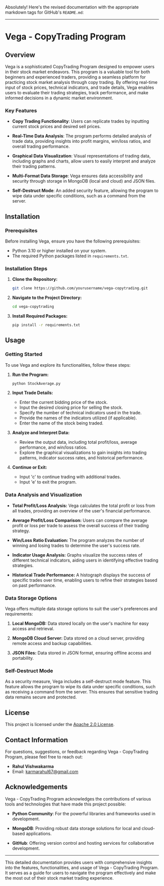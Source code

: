 Absolutely! Here's the revised documentation with the appropriate markdown tags for GitHub's `README.md`:

---

# Vega - CopyTrading Program

## Overview

Vega is a sophisticated CopyTrading Program designed to empower users in their stock market endeavors. This program is a valuable tool for both beginners and experienced traders, providing a seamless platform for practicing stock market analysis through copy trading. By offering real-time input of stock prices, technical indicators, and trade details, Vega enables users to evaluate their trading strategies, track performance, and make informed decisions in a dynamic market environment.

### Key Features

- **Copy Trading Functionality**: Users can replicate trades by inputting current stock prices and desired sell prices.
  
- **Real-Time Data Analysis**: The program performs detailed analysis of trade data, providing insights into profit margins, win/loss ratios, and overall trading performance.
  
- **Graphical Data Visualization**: Visual representations of trading data, including graphs and charts, allow users to easily interpret and analyze their trading patterns.

- **Multi-Format Data Storage**: Vega ensures data accessibility and security through storage in MongoDB (local and cloud) and JSON files.

- **Self-Destruct Mode**: An added security feature, allowing the program to wipe data under specific conditions, such as a command from the server.

## Installation

### Prerequisites

Before installing Vega, ensure you have the following prerequisites:

- Python 3.10 or higher installed on your system.
- The required Python packages listed in `requirements.txt`.

### Installation Steps

1. **Clone the Repository:**
   ```bash
   git clone https://github.com/yourusername/vega-copytrading.git
   ```
   
2. **Navigate to the Project Directory:**
   ```bash
   cd vega-copytrading
   ```

3. **Install Required Packages:**
   ```bash
   pip install -r requirements.txt
   ```

## Usage

### Getting Started

To use Vega and explore its functionalities, follow these steps:

1. **Run the Program:**
   ```bash
   python StockAverage.py
   ```
   
2. **Input Trade Details:**
   - Enter the current bidding price of the stock.
   - Input the desired closing price for selling the stock.
   - Specify the number of technical indicators used in the trade.
   - Provide the names of the indicators utilized (if applicable).
   - Enter the name of the stock being traded.

3. **Analyze and Interpret Data:**
   - Review the output data, including total profit/loss, average performance, and win/loss ratios.
   - Explore the graphical visualizations to gain insights into trading patterns, indicator success rates, and historical performance.

4. **Continue or Exit:**
   - Input 'c' to continue trading with additional trades.
   - Input 'e' to exit the program.

### Data Analysis and Visualization

- **Total Profit/Loss Analysis:** Vega calculates the total profit or loss from all trades, providing an overview of the user's financial performance.
  
- **Average Profit/Loss Comparison:** Users can compare the average profit or loss per trade to assess the overall success of their trading strategy.
  
- **Win/Loss Ratio Evaluation:** The program analyzes the number of winning and losing trades to determine the user's success rate.
  
- **Indicator Usage Analysis:** Graphs visualize the success rates of different technical indicators, aiding users in identifying effective trading strategies.
  
- **Historical Trade Performance:** A histograph displays the success of specific trades over time, enabling users to refine their strategies based on past performance.

### Data Storage Options

Vega offers multiple data storage options to suit the user's preferences and requirements:

1. **Local MongoDB:** Data stored locally on the user's machine for easy access and retrieval.
  
2. **MongoDB Cloud Server:** Data stored on a cloud server, providing remote access and backup capabilities.
  
3. **JSON Files:** Data stored in JSON format, ensuring offline access and portability.

### Self-Destruct Mode

As a security measure, Vega includes a self-destruct mode feature. This feature allows the program to wipe its data under specific conditions, such as receiving a command from the server. This ensures that sensitive trading data remains secure and protected.

## License

This project is licensed under the [Apache 2.0 License](LICENSE).

## Contact Information

For questions, suggestions, or feedback regarding Vega - CopyTrading Program, please feel free to reach out:

- **Rahul Vishwakarma**
- Email: karmarahul67@gmail.com

## Acknowledgements

Vega - CopyTrading Program acknowledges the contributions of various tools and technologies that have made this project possible:

- **Python Community**: For the powerful libraries and frameworks used in development.
  
- **MongoDB**: Providing robust data storage solutions for local and cloud-based applications.
  
- **GitHub**: Offering version control and hosting services for collaborative development.

---

This detailed documentation provides users with comprehensive insights into the features, functionalities, and usage of Vega - CopyTrading Program. It serves as a guide for users to navigate the program effectively and make the most out of their stock market trading experience.
